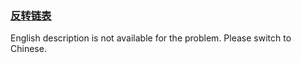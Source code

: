 ### [反转链表](https://leetcode.com/problems/fan-zhuan-lian-biao-lcof)

<p>English description is not available for the problem. Please switch to Chinese.</p>